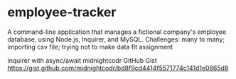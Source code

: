 # employee-tracker
A command-line application that manages a fictional company's employee database, using Node.js, Inquirer, and MySQL.
Challenges: many to many; importing csv file; trying not to make data fit assignment

inquirer with async/await midnightcodr
GitHub Gist
https://gist.github.com/midnightcodr/bd8f9cd4414f5571774c141d1e0865d8
